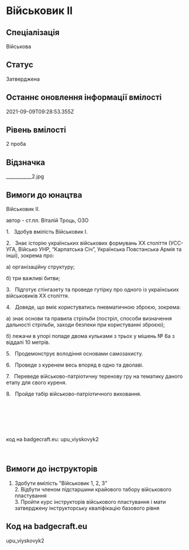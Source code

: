 # Військовик ІІ

## Спеціалізація

Військова

## Статус

Затверджена

## Останнє оновлення інформації вмілості

2021-09-09T09:28:53.355Z

## Рівень вмілості

2 проба

## Відзначка

___________2.jpg

## Вимоги до юнацтва

<p>Військовик II.&nbsp;</p><p>автор - ст.пл. Віталій Троць, ОЗО</p><p>1.&nbsp;&nbsp; Здобув вмілість Військовик І.</p><p>2.&nbsp;&nbsp; Знає історію українських військових формувань XX століття (УСС-УГА, Військо УНР, “Карпатська Січ”, Українська Повстанська Армія та інші), зокрема про:</p><p>а) організаційну структуру;</p><p>б) три важливі битви;</p><p>3.&nbsp;&nbsp; Підготує стінгазету та проведе гутірку про одного із українських військовиків ХХ століття.</p><p>4.&nbsp;&nbsp; Доведе, що вміє користуватись пневматичною зброєю, зокрема:</p><p>а) знає основи та правила стрільби (постріл, способи визначення дальності стрільби, заходи безпеки при користуванні зброєю);</p><p>б) лежачи в упорі попаде двома кульками з трьох у мішень № 6а з віддалі 10 метрів.</p><p><a target="_blank" rel="nofollow">5.&nbsp;&nbsp; Продемонструє володіння основами самозахисту.</a></p><p>6.&nbsp;&nbsp; Проведе з куренем весь впоряд в одно та дволаві.</p><p>7.&nbsp;&nbsp; Переведе військово-патріотичну теренову гру на тематику даного етапу для свого куреня.</p><p>8.&nbsp;&nbsp; Пройде табір військово-патріотичного виховання.</p><p><br></p><p><br></p><p><br></p><p>код на badgecraft.eu: upu_viyskovyk2<br></p><div><br></div>

## Вимоги до інструкторів

1. Здобути вмілість "Військовик 1, 2, 3"<br>2. Відбути членом підстаршини крайового табору військового пластування<br>3. Пройти курс інструкторів військового пластування і мати затверджену інструкторську кваліфікацію базового рівня

## Код на badgecraft.eu

upu_viyskovyk2